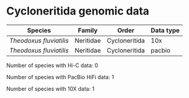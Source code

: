 # Cycloneritida genomic data

| Species | Family | Order | Data type |
| -- | --- | --- | --- |
| *Theodoxus fluviatilis* | Neritidae | Cycloneritida | 10x |
| *Theodoxus fluviatilis* | Neritidae | Cycloneritida | pacbio |

Number of species with Hi-C data: 0

Number of species with PacBio HiFi data: 1

Number of species with 10X data: 1
